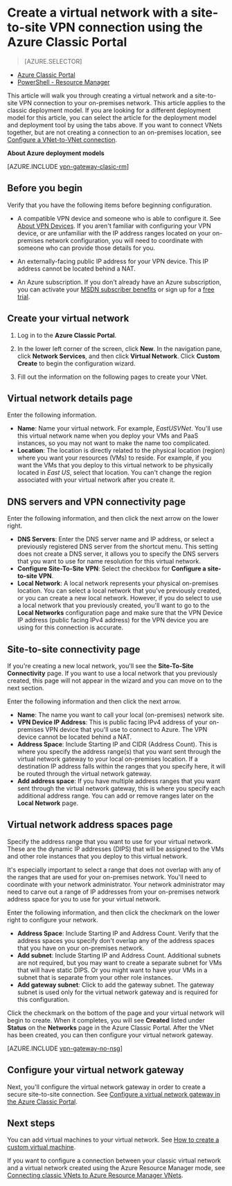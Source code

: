<properties
   pageTitle="Create a virtual network with a site-to-site VPN Gateway connection using the Azure Classic Portal | Microsoft Azure"
   description="Create a VNet with a S2S VPN Gateway connection for cross-premises and hybrid configurations using the classic deployment model."
   services="vpn-gateway"
   documentationCenter=""
   authors="cherylmc"
   manager="carolz"
   editor=""
   tags="azure-service-management"/>

<tags
   ms.service="vpn-gateway"
   ms.devlang="na"
   ms.topic="hero-article"
   ms.tgt_pltfrm="na"
   ms.workload="infrastructure-services"
   ms.date="10/21/2015"
   ms.author="cherylmc"/>

# Create a virtual network with a site-to-site VPN connection using the Azure Classic Portal

> [AZURE.SELECTOR]
- [Azure Classic Portal](vpn-gateway-site-to-site-create.md)
- [PowerShell - Resource Manager](vpn-gateway-create-site-to-site-rm-powershell.md)

This article will walk you through creating a virtual network and a site-to-site VPN connection to your on-premises network. This article applies to the classic deployment model. If you are looking for a different deployment model for this article, you can select the article for the deployment model and deployment tool by using the tabs above. If you want to connect VNets together, but are not creating a connection to an on-premises location, see [Configure a VNet-to-VNet connection](virtual-networks-configure-vnet-to-vnet-connection.md).

**About Azure deployment models**

[AZURE.INCLUDE [vpn-gateway-clasic-rm](../../includes/vpn-gateway-classic-rm-include.md)] 
 
## Before you begin

Verify that you have the following items before beginning configuration.

- A compatible VPN device and someone who is able to configure it. See [About VPN Devices](vpn-gateway-about-vpn-devices.md). If you aren't familiar with configuring your VPN device, or are unfamiliar with the IP address ranges located on your on-premises network configuration, you will need to coordinate with someone who can provide those details for you.

-  An externally-facing public IP address for your VPN device. This IP address cannot be located behind a NAT.

- An Azure subscription. If you don't already have an Azure subscription, you can activate your [MSDN subscriber benefits](http://azure.microsoft.com/pricing/member-offers/msdn-benefits-details/) or sign up for a [free trial](http://azure.microsoft.com/pricing/free-trial/).


## Create your virtual network

1. Log in to the **Azure Classic Portal**.

2. In the lower left corner of the screen, click **New**. In the navigation pane, click **Network Services**, and then click **Virtual Network**. Click **Custom Create** to begin the configuration wizard.

3. Fill out the information on the following pages to create your VNet.

## Virtual network details page

Enter the following information.

- **Name**: Name your virtual network. For example, *EastUSVNet*. You'll use this virtual network name when you deploy your VMs and PaaS instances, so you may not want to make the name too complicated.
- **Location**: The location is directly related to the physical location (region) where you want your resources (VMs) to reside. For example, if you want the VMs that you deploy to this virtual network to be physically located in *East US*, select that location. You can't change the region associated with your virtual network after you create it.

## DNS servers and VPN connectivity page

Enter the following information, and then click the next arrow on the lower right.

- **DNS Servers**: Enter the DNS server name and IP address, or select a previously registered DNS server from the shortcut menu. This setting does not create a DNS server, it allows you to specify the DNS servers that you want to use for name resolution for this virtual network.
- **Configure Site-To-Site VPN**: Select the checkbox for **Configure a site-to-site VPN**.
- **Local Network**: A local network represents your physical on-premises location. You can select a local network that you've previously created, or you can create a new local network. However, if you do select to use a local network that you previously created, you'll want to go to the **Local Networks** configuration page and make sure that the VPN Device IP address (public facing IPv4 address) for the VPN device you are using for this connection is accurate.

## Site-to-site connectivity page

If you're creating a new local network, you'll see the **Site-To-Site Connectivity** page. If you want to use a local network that you previously created, this page will not appear in the wizard and you can move on to the next section.

Enter the following information and then click the next arrow.

- 	**Name**: The name you want to call your local (on-premises) network site.
- 	**VPN Device IP Address**: This is public facing IPv4 address of your on-premises VPN device that you'll use to connect to Azure. The VPN device cannot be located behind a NAT.
- 	**Address Space**: Include Starting IP and CIDR (Address Count). This is where you specify the address range(s) that you want sent through the virtual network gateway to your local on-premises location. If a destination IP address falls within the ranges that you specify here, it will be routed through the virtual network gateway.
- 	**Add address space**: If you have multiple address ranges that you want sent through the virtual network gateway, this is where you specify each additional address range. You can add or remove ranges later on the **Local Network** page.

## Virtual network address spaces page

Specify the address range that you want to use for your virtual network. These are the dynamic IP addresses (DIPS) that will be assigned to the VMs and other role instances that you deploy to this virtual network.

It's especially important to select a range that does not overlap with any of the ranges that are used for your on-premises network. You'll need to coordinate with your network administrator. Your network administrator may need to carve out a range of IP addresses from your on-premises network address space for you to use for your virtual network.

Enter the following information, and then click the checkmark on the lower right to configure your network.

- **Address Space**: Include Starting IP and Address Count. Verify that the address spaces you specify don't overlap any of the address spaces that you have on your on-premises network.
- **Add subnet**: Include Starting IP and Address Count. Additional subnets are not required, but you may want to create a separate subnet for VMs that will have static DIPS. Or you might want to have your VMs in a subnet that is separate from your other role instances.
- **Add gateway subnet**: Click to add the gateway subnet. The gateway subnet is used only for the virtual network gateway and is required for this configuration.

Click the checkmark on the bottom of the page and your virtual network will begin to create. When it completes, you will see **Created** listed under **Status** on the **Networks** page in the Azure Classic Portal. After the VNet has been created, you can then configure your virtual network gateway.

[AZURE.INCLUDE [vpn-gateway-no-nsg](../../includes/vpn-gateway-no-nsg-include.md)] 

## Configure your virtual network gateway

Next, you'll configure the virtual network gateway in order to create a secure site-to-site connection. See [Configure a virtual network gateway in the Azure Classic Portal](vpn-gateway-configure-vpn-gateway-mp.md).

## Next steps

You can add virtual machines to your virtual network. See [How to create a custom virtual machine](../virtual-machines/virtual-machines-create-custom.md).

If you want to configure a connection between your classic virtual network and a virtual network created using the Azure Resource Manager mode, see [Connecting classic VNets to Azure Resource Manager VNets](../virtual-network/virtual-networks-arm-asm-s2s-howto.md).
